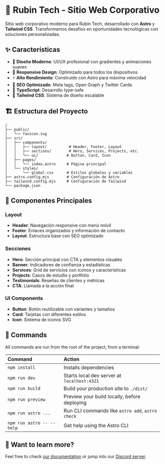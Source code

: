 # 🚀 Rubin Tech - Sitio Web Corporativo

Sitio web corporativo moderno para Rubin Tech, desarrollado con **Astro** y **Tailwind CSS**. Transformamos desafíos en oportunidades tecnológicas con soluciones personalizadas.

## ✨ Características

- 🎨 **Diseño Moderno**: UI/UX profesional con gradientes y animaciones suaves
- 📱 **Responsive Design**: Optimizado para todos los dispositivos
- ⚡ **Alto Rendimiento**: Construido con Astro para máxima velocidad
- 🎯 **SEO Optimizado**: Meta tags, Open Graph y Twitter Cards
- 🔧 **TypeScript**: Desarrollo type-safe
- 🎨 **Tailwind CSS**: Sistema de diseño escalable

## 🏗️ Estructura del Proyecto

```text
/
├── public/
│   └── favicon.svg
├── src/
│   ├── components/
│   │   ├── layout/          # Header, Footer, Layout
│   │   ├── sections/        # Hero, Services, Projects, etc.
│   │   └── ui/             # Button, Card, Icon
│   ├── pages/
│   │   └── index.astro     # Página principal
│   └── styles/
│       └── global.css      # Estilos globales y variables
├── astro.config.mjs        # Configuración de Astro
├── tailwind.config.mjs     # Configuración de Tailwind
└── package.json
```

## 🎨 Componentes Principales

### Layout
- **Header**: Navegación responsive con menú móvil
- **Footer**: Enlaces organizados y información de contacto
- **Layout**: Estructura base con SEO optimizado

### Secciones
- **Hero**: Sección principal con CTA y elementos visuales
- **Banner**: Indicadores de confianza y estadísticas
- **Services**: Grid de servicios con iconos y características
- **Projects**: Casos de estudio y portfolio
- **Testimonials**: Reseñas de clientes y métricas
- **CTA**: Llamada a la acción final

### UI Components
- **Button**: Botón reutilizable con variantes y tamaños
- **Card**: Tarjetas con diferentes estilos
- **Icon**: Sistema de iconos SVG

## 🧞 Commands

All commands are run from the root of the project, from a terminal:

| Command                   | Action                                           |
| :------------------------ | :----------------------------------------------- |
| `npm install`             | Installs dependencies                            |
| `npm run dev`             | Starts local dev server at `localhost:4321`      |
| `npm run build`           | Build your production site to `./dist/`          |
| `npm run preview`         | Preview your build locally, before deploying     |
| `npm run astro ...`       | Run CLI commands like `astro add`, `astro check` |
| `npm run astro -- --help` | Get help using the Astro CLI                     |

## 👀 Want to learn more?

Feel free to check [our documentation](https://docs.astro.build) or jump into our [Discord server](https://astro.build/chat).
